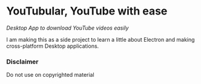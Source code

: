 # YouTubular, YouTube with ease
_Desktop App to download YouTube videos easily_

I am making this as a side project to learn a little about Electron and making cross-platform Desktop applications.

### Disclaimer
Do not use on copyrighted material
